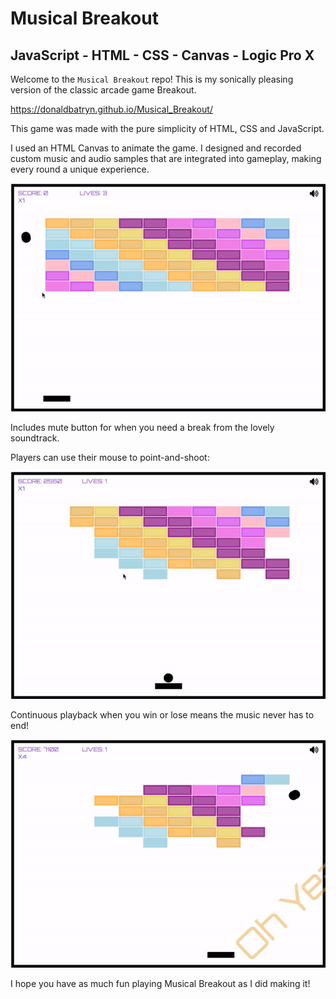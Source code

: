 # Musical Breakout
## JavaScript - HTML - CSS - Canvas - Logic Pro X

Welcome to the `Musical Breakout` repo! This is my sonically pleasing version of the classic arcade game Breakout.

https://donaldbatryn.github.io/Musical_Breakout/

This game was made with the pure simplicity of HTML, CSS and JavaScript.

I used an HTML Canvas to animate the game. I designed and recorded custom music and audio samples that are integrated into gameplay, making every round a unique experience.

![game_example](img/IntroGif.gif)

Includes mute button for when you need a break from the lovely soundtrack.

Players can use their mouse to point-and-shoot:

![mute_point_example](img/MutePointGif.gif)

Continuous playback when you win or lose means the music never has to end!

![game_over_example](img/GameOverGif.gif)

I hope you have as much fun playing Musical Breakout as I did making it!